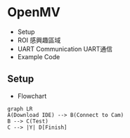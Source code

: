 # OpenMV

* Setup
* ROI 感興趣區域
* UART Communication UART通信
* Example Code


## Setup

* Flowchart
```mermaid
graph LR
A(Download IDE) --> B(Connect to Cam)
B --> C(Test)
C --> |Y| D[Finish]
```

